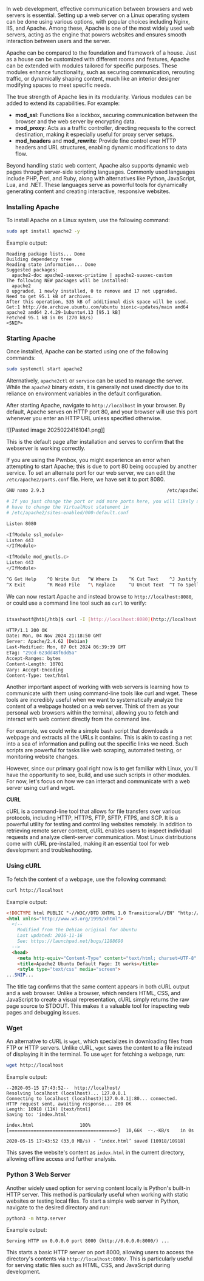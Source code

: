 In web development, effective communication between browsers and web servers is essential. Setting up a web server on a Linux operating system can be done using various options, with popular choices including Nginx, IIS, and Apache. Among these, Apache is one of the most widely used web servers, acting as the engine that powers websites and ensures smooth interaction between users and the server.

Apache can be compared to the foundation and framework of a house. Just as a house can be customized with different rooms and features, Apache can be extended with modules tailored for specific purposes. These modules enhance functionality, such as securing communication, rerouting traffic, or dynamically shaping content, much like an interior designer modifying spaces to meet specific needs.

The true strength of Apache lies in its modularity. Various modules can be added to extend its capabilities. For example:

- **mod_ssl**: Functions like a lockbox, securing communication between the browser and the web server by encrypting data.
- **mod_proxy**: Acts as a traffic controller, directing requests to the correct destination, making it especially useful for proxy server setups.
- **mod_headers** and **mod_rewrite**: Provide fine control over HTTP headers and URL structures, enabling dynamic modifications to data flow.

Beyond handling static web content, Apache also supports dynamic web pages through server-side scripting languages. Commonly used languages include PHP, Perl, and Ruby, along with alternatives like Python, JavaScript, Lua, and .NET. These languages serve as powerful tools for dynamically generating content and creating interactive, responsive websites.

### Installing Apache

To install Apache on a Linux system, use the following command:

```bash
sudo apt install apache2 -y
```

Example output:

```
Reading package lists... Done
Building dependency tree       
Reading state information... Done
Suggested packages:
  apache2-doc apache2-suexec-pristine | apache2-suexec-custom
The following NEW packages will be installed:
  apache2
0 upgraded, 1 newly installed, 0 to remove and 17 not upgraded.
Need to get 95.1 kB of archives.
After this operation, 535 kB of additional disk space will be used.
Get:1 http://de.archive.ubuntu.com/ubuntu bionic-updates/main amd64 apache2 amd64 2.4.29-1ubuntu4.13 [95.1 kB]
Fetched 95.1 kB in 0s (270 kB/s)   
<SNIP>
```

### Starting Apache

Once installed, Apache can be started using one of the following commands:

```bash
sudo systemctl start apache2
```

Alternatively, `apache2ctl` or `service` can be used to manage the server. While the `apache2` binary exists, it is generally not used directly due to its reliance on environment variables in the default configuration.

After starting Apache, navigate to `http://localhost` in your browser. By default, Apache serves on HTTP port 80, and your browser will use this port whenever you enter an HTTP URL unless specified otherwise.

![[Pasted image 20250224161041.png]]

This is the default page after installation and serves to confirm that the webserver is working correctly.

If you are using the Pwnbox, you might experience an error when attempting to start Apache; this is due to port 80 being occupied by another service. To set an alternate port for our web server, we can edit the `/etc/apache2/ports.conf` file. Here, we have set it to port 8080.

```bash
GNU nano 2.9.3                                             /etc/apache2/ports.conf                                     

# If you just change the port or add more ports here, you will likely also
# have to change the VirtualHost statement in
# /etc/apache2/sites-enabled/000-default.conf

Listen 8080

<IfModule ssl_module>
Listen 443
</IfModule>

<IfModule mod_gnutls.c>
Listen 443
</IfModule>

^G Get Help    ^O Write Out   ^W Where Is    ^K Cut Text    ^J Justify     ^C Cur Pos     M-U Undo
^X Exit        ^R Read File   ^\ Replace     ^U Uncut Text  ^T To Spell    ^_ Go To Line  M-E Redo
```

We can now restart Apache and instead browse to `http://localhost:8080`, or could use a command line tool such as `curl` to verify:

```bash

itsashuotf@htb[/htb]$ curl -I [http://localhost:8080](http://localhost:8080/)

HTTP/1.1 200 OK
Date: Mon, 04 Nov 2024 21:18:50 GMT
Server: Apache/2.4.62 (Debian)
Last-Modified: Mon, 07 Oct 2024 06:39:39 GMT
ETag: "29cd-623dd48f6dd5a"
Accept-Ranges: bytes
Content-Length: 10701
Vary: Accept-Encoding
Content-Type: text/html

```

Another important aspect of working with web servers is learning how to communicate with them using command-line tools like curl and wget. These tools are incredibly useful when we want to systematically analyze the content of a webpage hosted on a web server. Think of them as your personal web browsers within the terminal, allowing you to fetch and interact with web content directly from the command line.

For example, we could write a simple bash script that downloads a webpage and extracts all the URLs it contains. This is akin to casting a net into a sea of information and pulling out the specific links we need. Such scripts are powerful for tasks like web scraping, automated testing, or monitoring website changes.

However, since our primary goal right now is to get familiar with Linux, you'll have the opportunity to see, build, and use such scripts in other modules. For now, let's focus on how we can interact and communicate with a web server using curl and wget.

**CURL**

cURL is a command-line tool that allows for file transfers over various protocols, including HTTP, HTTPS, FTP, SFTP, FTPS, and SCP. It is a powerful utility for testing and controlling websites remotely. In addition to retrieving remote server content, cURL enables users to inspect individual requests and analyze client-server communication. Most Linux distributions come with cURL pre-installed, making it an essential tool for web development and troubleshooting.

### Using cURL

To fetch the content of a webpage, use the following command:

```bash
curl http://localhost
```

Example output:

```html
<!DOCTYPE html PUBLIC "-//W3C//DTD XHTML 1.0 Transitional//EN" "http://www.w3.org/TR/xhtml1/DTD/xhtml1-transitional.dtd">
<html xmlns="http://www.w3.org/1999/xhtml">
  <!--
    Modified from the Debian original for Ubuntu
    Last updated: 2016-11-16
    See: https://launchpad.net/bugs/1288690
  -->
  <head>
    <meta http-equiv="Content-Type" content="text/html; charset=UTF-8" />
    <title>Apache2 Ubuntu Default Page: It works</title>
    <style type="text/css" media="screen">
...SNIP...
```

The title tag confirms that the same content appears in both cURL output and a web browser. Unlike a browser, which renders HTML, CSS, and JavaScript to create a visual representation, cURL simply returns the raw page source to STDOUT. This makes it a valuable tool for inspecting web pages and debugging issues.

### **Wget**

An alternative to cURL is `wget`, which specializes in downloading files from FTP or HTTP servers. Unlike cURL, `wget` saves the content to a file instead of displaying it in the terminal. To use `wget` for fetching a webpage, run:

```bash
wget http://localhost
```

Example output:

```
--2020-05-15 17:43:52--  http://localhost/
Resolving localhost (localhost)... 127.0.0.1
Connecting to localhost (localhost)|127.0.0.1|:80... connected.
HTTP request sent, awaiting response... 200 OK
Length: 10918 (11K) [text/html]
Saving to: 'index.html'

index.html                 100%[=======================================>]  10,66K  --.-KB/s    in 0s      

2020-05-15 17:43:52 (33,0 MB/s) - ‘index.html’ saved [10918/10918]
```

This saves the website's content as `index.html` in the current directory, allowing offline access and further analysis.

### Python 3 Web Server

Another widely used option for serving content locally is Python's built-in HTTP server. This method is particularly useful when working with static websites or testing local files. To start a simple web server in Python, navigate to the desired directory and run:

```bash
python3 -m http.server
```

Example output:

```
Serving HTTP on 0.0.0.0 port 8000 (http://0.0.0.0:8000/) ...
```

This starts a basic HTTP server on port 8000, allowing users to access the directory's contents via `http://localhost:8000/`. This is particularly useful for serving static files such as HTML, CSS, and JavaScript during development.